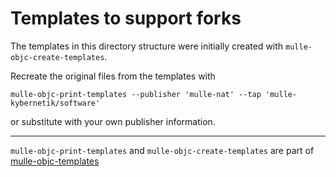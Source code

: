 # Templates to support forks

The templates in this directory structure were initially created with
`mulle-objc-create-templates`.

Recreate the original files from the templates with

```
mulle-objc-print-templates --publisher 'mulle-nat' --tap 'mulle-kybernetik/software'
```

or substitute with your own publisher information.

---

`mulle-objc-print-templates` and `mulle-objc-create-templates` are part of
[mulle-objc-templates](https://github.com/mulle-nat/mulle-objc-templates)
